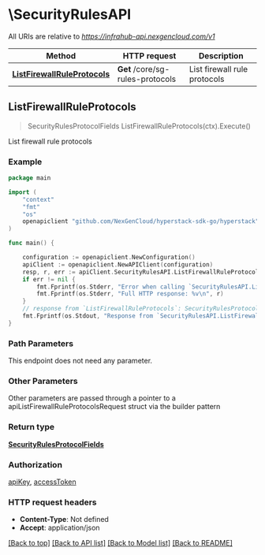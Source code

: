 # \SecurityRulesAPI

All URIs are relative to *https://infrahub-api.nexgencloud.com/v1*

Method | HTTP request | Description
------------- | ------------- | -------------
[**ListFirewallRuleProtocols**](SecurityRulesAPI.md#ListFirewallRuleProtocols) | **Get** /core/sg-rules-protocols | List firewall rule protocols



## ListFirewallRuleProtocols

> SecurityRulesProtocolFields ListFirewallRuleProtocols(ctx).Execute()

List firewall rule protocols



### Example

```go
package main

import (
	"context"
	"fmt"
	"os"
	openapiclient "github.com/NexGenCloud/hyperstack-sdk-go/hyperstack"
)

func main() {

	configuration := openapiclient.NewConfiguration()
	apiClient := openapiclient.NewAPIClient(configuration)
	resp, r, err := apiClient.SecurityRulesAPI.ListFirewallRuleProtocols(context.Background()).Execute()
	if err != nil {
		fmt.Fprintf(os.Stderr, "Error when calling `SecurityRulesAPI.ListFirewallRuleProtocols``: %v\n", err)
		fmt.Fprintf(os.Stderr, "Full HTTP response: %v\n", r)
	}
	// response from `ListFirewallRuleProtocols`: SecurityRulesProtocolFields
	fmt.Fprintf(os.Stdout, "Response from `SecurityRulesAPI.ListFirewallRuleProtocols`: %v\n", resp)
}
```

### Path Parameters

This endpoint does not need any parameter.

### Other Parameters

Other parameters are passed through a pointer to a apiListFirewallRuleProtocolsRequest struct via the builder pattern


### Return type

[**SecurityRulesProtocolFields**](SecurityRulesProtocolFields.md)

### Authorization

[apiKey](../README.md#apiKey), [accessToken](../README.md#accessToken)

### HTTP request headers

- **Content-Type**: Not defined
- **Accept**: application/json

[[Back to top]](#) [[Back to API list]](../README.md#documentation-for-api-endpoints)
[[Back to Model list]](../README.md#documentation-for-models)
[[Back to README]](../README.md)

